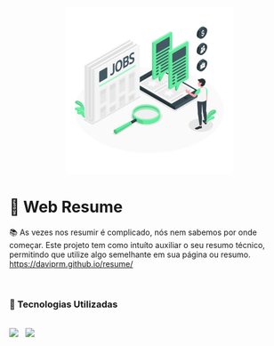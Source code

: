 <div align="center">
    <img src="assets/job.png" width="300px">
</div>

# 📃 Web Resume

📚 As vezes nos resumir é complicado, nós nem sabemos por onde começar. Este projeto tem como intuíto auxiliar o seu resumo técnico, permitindo que utilize algo semelhante em sua página ou resumo.
<br>
https://daviprm.github.io/resume/

<br>


### 📌 Tecnologias Utilizadas
<br>

<div>
    <img src="https://img.shields.io/badge/CSS3-1572B6?style=for-the-badge&logo=css3&logoColor=white" height="26px" style="margin-right: 5px;">&nbsp;&nbsp;<img src="https://img.shields.io/badge/HTML5-E34F26?style=for-the-badge&logo=html5&logoColor=white" height="26px">
</div>
